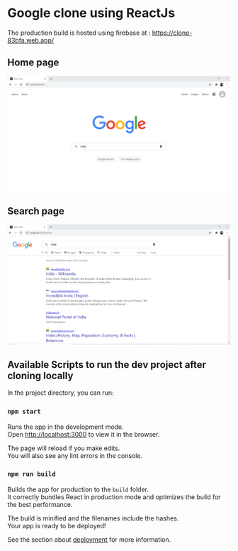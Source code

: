 # Google clone using ReactJs
The production build is hosted using firebase at : https://clone-83bfa.web.app/

## Home page
![alt text](https://github.com/rrjkr32/Google-clone/blob/main/GC1.PNG)

## Search page
![alt text](https://github.com/rrjkr32/Google-clone/blob/main/GC2.PNG)

## Available Scripts to run the dev project after cloning locally

In the project directory, you can run:

### `npm start`

Runs the app in the development mode.\
Open [http://localhost:3000](http://localhost:3000) to view it in the browser.

The page will reload if you make edits.\
You will also see any lint errors in the console.

### `npm run build`

Builds the app for production to the `build` folder.\
It correctly bundles React in production mode and optimizes the build for the best performance.

The build is minified and the filenames include the hashes.\
Your app is ready to be deployed!

See the section about [deployment](https://facebook.github.io/create-react-app/docs/deployment) for more information.

